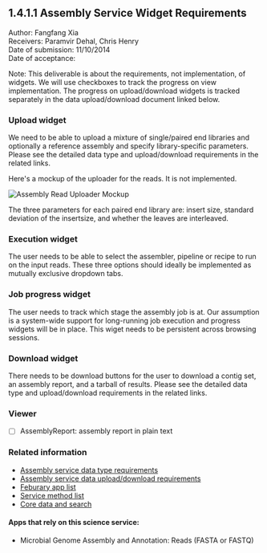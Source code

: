 1.4.1.1 Assembly Service Widget Requirements
------------------------------------------------------------------------------

Author: Fangfang Xia  
Receivers: Paramvir Dehal, Chris Henry  
Date of submission: 11/10/2014  
Date of acceptance:   

Note: This deliverable is about the requirements, not implementation,
of widgets. We will use checkboxes to track the progress on view
implementation. The progress on upload/download widgets is tracked
separately in the data upload/download document linked below. 

### Upload widget

We need to be able to upload a mixture of single/paired end libraries
and optionally a reference assembly and specify library-specific
parameters. Please see the detailed data type and upload/download
requirements in the related links.

Here's a mockup of the uploader for the reads. It is not implemented. 

![Assembly Read Uploader Mockup](https://github.com/levinas/WBS-Science-Service-Deliverables/blob/master/pictures/assembly-upload.png "Logo Title Text 1")

The three parameters for each paired end library are: insert size,
standard deviation of the insertsize, and whether the leaves are
interleaved. 

### Execution widget

The user needs to be able to select the assembler, pipeline or recipe
to run on the input reads. These three options should ideally be
implemented as mutually exclusive dropdown tabs.

### Job progress widget

The user needs to track which stage the assembly job is at. Our
assumption is a system-wide support for long-running job execution and
progress widgets will be in place. This wiget needs to be persistent
across browsing sessions.

### Download widget

There needs to be download buttons for the user to download a contig
set, an assembly report, and a tarball of results. Please see the
detailed data type and upload/download requirements in the related
links.

### Viewer

- [ ] AssemblyReport: assembly report in plain text

### Related information

- [Assembly service data type requirements](https://github.com/levinas/WBS-Science-Service-Deliverables/blob/master/1.4.1.1-Assembly-Service-Data-Type-Requirements.md)
- [Assembly service data upload/download requirements](https://github.com/levinas/WBS-Science-Service-Deliverables/blob/master/1.4.1.1-Assembly-Service-Data-Upload-Download-Requirements.md)
- [Feburary app list](https://docs.google.com/spreadsheets/d/1jIyMrAnG1GJP6i0qgFmah9cM51BpcpvC-SAmPaJArM4/edit#gid=0)
- [Service method list](https://docs.google.com/spreadsheets/d/1XeYR-ZFsldHVB7I8yPkP-aGPlzXqY7cU1gTArRXZs78/edit?usp=sharing)
- [Core data and search](https://docs.google.com/spreadsheets/d/1auAfLVc1ogs6SBOIAqCp6GG8gUr19b-gW2VqSBAA7jo/edit#gid=940808100)

#### Apps that rely on this science service:

- Microbial Genome Assembly and Annotation: Reads (FASTA or FASTQ)

